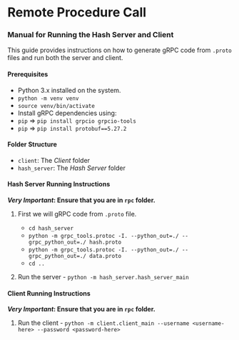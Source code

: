 # Remote Procedure Call

### Manual for Running the Hash Server and Client
This guide provides instructions on how to generate gRPC code from `.proto` files and run both the server and client.

#### Prerequisites

- Python 3.x installed on the system.
- `python -m venv venv`
- `source venv/bin/activate`
- Install gRPC dependencies using:
- `pip` => `pip install grpcio grpcio-tools`
- `pip` => `pip install protobuf==5.27.2`

#### Folder Structure
- `client`: The _Client_ folder
- `hash_server`: The _Hash Server_ folder

#### Hash Server Running Instructions

**_Very Important_: Ensure that you are in `rpc` folder.**

1. First we will gRPC code from `.proto` file.
    - `cd hash_server`
    - `python -m grpc_tools.protoc -I. --python_out=./ --grpc_python_out=./ hash.proto`
    - `python -m grpc_tools.protoc -I. --python_out=./ --grpc_python_out=./ data.proto`
    - `cd ..`

2. Run the server - `python -m hash_server.hash_server_main`

#### Client Running Instructions
**_Very Important_: Ensure that you are in `rpc` folder.**

1. Run the client - `python -m client.client_main --username <username-here> --password <password-here>`

